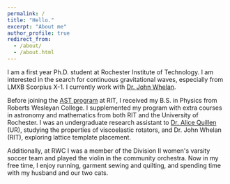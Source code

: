 ```yaml
---
permalink: /
title: "Hello."
excerpt: "About me"
author_profile: true
redirect_from: 
  - /about/
  - /about.html
---
```


I am a first year Ph.D. student at Rochester Institute of Technology. I am interested in the search for continuous gravitational waves, especially from LMXB Scorpius X-1. I currently work with [Dr. John Whelan](https://ccrgpages.rit.edu/~whelan/).

Before joining the [AST program](https://www.rit.edu/science/school-physics-and-astronomy) at RIT, I received my B.S. in Physics from Roberts Wesleyan College. I supplemented my program with extra courses in astronomy and mathematics from both RIT and the University of Rochester. I was an undergraduate research assistant to [Dr. Alice Quillen](http://astro.pas.rochester.edu/~aquillen/) (UR), studying the properties of viscoelastic rotators, and Dr. John Whelan (RIT), exploring lattice template placement.

Additionally, at RWC I was a member of the Division II women's varsity soccer team and played the violin in the community orchestra. Now in my free time, I enjoy running, garment sewing and quilting, and spending time with my husband and our two cats.

